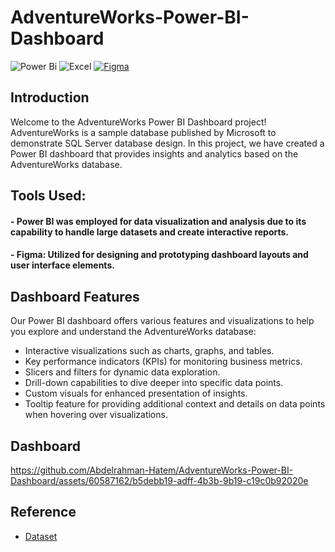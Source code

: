 # AdventureWorks-Power-BI-Dashboard

![Power Bi](https://img.shields.io/badge/power_bi-F2C811?style=for-the-badge&logo=powerbi&logoColor=black) 
![Excel](https://img.shields.io/badge/Microsoft%20Excel-217346.svg?style=for-the-badge&logo=Microsoft-Excel&logoColor=white) 
[![Figma](https://img.shields.io/badge/Figma-F24E1E?style=for-the-badge&logo=figma&logoColor=white)](https://www.figma.com/)

## Introduction
Welcome to the AdventureWorks Power BI Dashboard project! AdventureWorks is a sample database published by Microsoft to demonstrate SQL Server database design. In this project, we have created a Power BI dashboard that provides insights and analytics based on the AdventureWorks database.


## Tools Used:
#### - Power BI was employed for data visualization and analysis due to its capability to handle large datasets and create interactive reports.
#### - Figma: Utilized for designing and prototyping dashboard layouts and user interface elements.



## Dashboard Features
Our Power BI dashboard offers various features and visualizations to help you explore and understand the AdventureWorks database:

- Interactive visualizations such as charts, graphs, and tables.
- Key performance indicators (KPIs) for monitoring business metrics.
- Slicers and filters for dynamic data exploration.
- Drill-down capabilities to dive deeper into specific data points.
- Custom visuals for enhanced presentation of insights.
- Tooltip feature for providing additional context and details on data points when hovering over visualizations.

## Dashboard 


https://github.com/Abdelrahman-Hatem/AdventureWorks-Power-BI-Dashboard/assets/60587162/b5debb19-adff-4b3b-9b19-c19c0b92020e

## Reference 
 - [Dataset](https://learn.microsoft.com/en-us/sql/samples/adventureworks-install-configure?view=sql-server-ver15&tabs=tsql)
